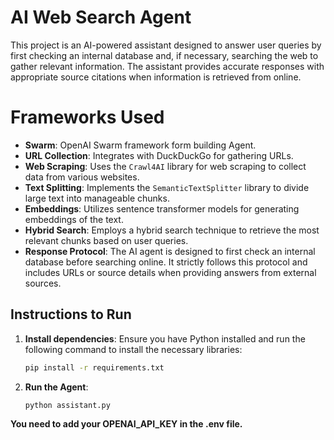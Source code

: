 # AI Web Search Agent

This project is an AI-powered assistant designed to answer user queries by first checking an internal database and, if necessary, searching the web to gather relevant information. The assistant provides accurate responses with appropriate source citations when information is retrieved from online.


# Frameworks Used

- **Swarm**: OpenAI Swarm framework form building Agent.
- **URL Collection**: Integrates with DuckDuckGo for gathering URLs.
- **Web Scraping**: Uses the `Crawl4AI` library for web scraping to collect data from various websites.
- **Text Splitting**: Implements the `SemanticTextSplitter` library to divide large text into manageable chunks.
- **Embeddings**: Utilizes sentence transformer models for generating embeddings of the text.
- **Hybrid Search**: Employs a hybrid search technique to retrieve the most relevant chunks based on user queries.
- **Response Protocol**: The AI agent is designed to first check an internal database before searching online. It strictly follows this protocol and includes URLs or source details when providing answers from external sources.

## Instructions to Run

1. **Install dependencies**:
   Ensure you have Python installed and run the following command to install the necessary libraries:
   ```bash
   pip install -r requirements.txt
   ```

2. **Run the Agent**:

    ```bash
    python assistant.py
    ```

**You need to add your OPENAI_API_KEY in the .env file.**